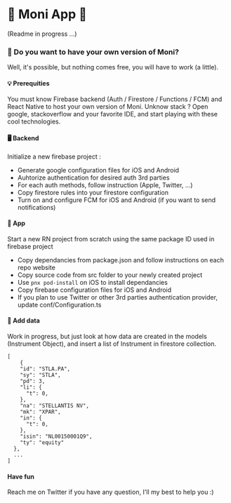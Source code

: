 # 💸 Moni App 💸

(Readme in progress ...)

### 🙋 Do you want to have your own version of Moni?

Well, it's possible, but nothing comes free, you will have to work (a little).

#### 💡 Prerequities

You must know Firebase backend (Auth / Firestore / Functions / FCM) and React Native to host your own version of Moni. Unknow stack ? Open google, stackoverflow and your favorite IDE, and start playing with these cool technologies.

#### 🖥️ Backend

Initialize a new firebase project :

- Generate google configuration files for iOS and Android
- Auhtorize authentication for desired auth 3rd parties
- For each auth methods, follow instruction (Apple, Twitter, ...)
- Copy firestore rules into your firestore configuration
- Turn on and configure FCM for iOS and Android (if you want to send notifications)

#### 📱 App

Start a new RN project from scratch using the same package ID used in firebase project

- Copy dependancies from package.json and follow instructions on each repo website
- Copy source code from src folder to your newly created project
- Use `pnx pod-install` on iOS to install dependancies
- Copy firebase configuration files for iOS and Android
- If you plan to use Twitter or other 3rd parties authentication provider, update conf/Configuration.ts

#### 💾 Add data

Work in progress, but just look at how data are created in the models (Instrument Object), and insert a list of Instrument in firestore collection.

```
[
	{
    "id": "STLA.PA",
    "sy": "STLA",
    "pd": 3,
    "li": {
      "t": 0,
    },
    "na": "STELLANTIS NV",
    "mk": "XPAR",
    "in": {
      "t": 0,
    },
    "isin": "NL00150001Q9",
    "ty": "equity"
  },
  ...
]
```

#### Have fun

Reach me on Twitter if you have any question, I'll my best to help you :)
